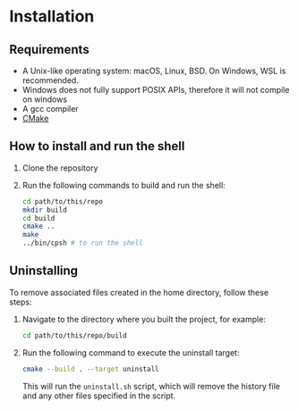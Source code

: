 # Installation

## Requirements

- A Unix-like operating system: macOS, Linux, BSD. On Windows, WSL is recommended.
- Windows does not fully support POSIX APIs, therefore it will not compile on windows
- A gcc compiler
- [CMake](https://cmake.org/download/)

## How to install and run the shell

1. Clone the repository
2. Run the following commands to build and run the shell:

    ```bash
    cd path/to/this/repo
    mkdir build
    cd build
    cmake ..
    make
    ../bin/cpsh # to run the shell
    ```

## Uninstalling

To remove associated files created in the home directory, follow these steps:

1. Navigate to the directory where you built the project, for example:

    ```bash
    cd path/to/this/repo/build
    ```

2. Run the following command to execute the uninstall target:

    ```bash
    cmake --build . --target uninstall
    ```

    This will run the `uninstall.sh` script, which will remove the history file and any other files specified in the script.
